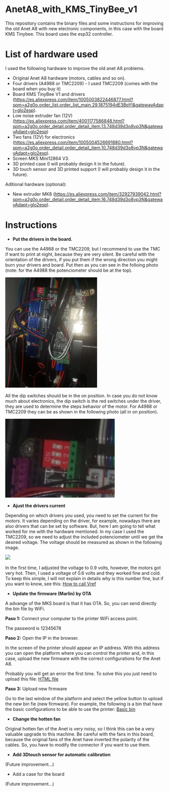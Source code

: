 # AnetA8_with_KMS_TinyBee_v1
This repository contains the binary files and some instructions for improving the old Anet A8 with new electronic components, in this case with the board KMS Tinybee. This board uses the esp32 controller.

# List of hardware used
I used the following hardware to improve the old anet A8 problems.

* Original Anet A8 hardware (motors, cables and so on).
* Four drivers (A4988 or TMC2209) - I used TMC2209 (comes with the board when you buy it)
* Board KMS TinyBee V1 and drivers (https://es.aliexpress.com/item/1005003822446877.html?spm=a2g0o.order_list.order_list_main.29.1875194dE3BpYl&gatewayAdapt=glo2esp).
* Low noise extruder fan (12V) (https://es.aliexpress.com/item/4001177586848.html?spm=a2g0o.order_detail.order_detail_item.13.748d39d3o8vp3N&gatewayAdapt=glo2esp)
* Two fans (12V) for electronics (https://es.aliexpress.com/item/1005004526691880.html?spm=a2g0o.order_detail.order_detail_item.10.748d39d3o8vp3N&gatewayAdapt=glo2esp).
* Screen MKS Mini12864 V3.
* 3D printed case (I will probably design it in the future).
* 3D touch sensor and 3D printed support (I will probably design it in the future).

Aditional hardware (optional):
* New extruder MK8 (https://es.aliexpress.com/item/32927939042.html?spm=a2g0o.order_detail.order_detail_item.16.748d39d3o8vp3N&gatewayAdapt=glo2esp).

# Instructions

* <b>Put the drivers in the board.</b>
  
You can use the A4988 or the TMC2209, but I recommend to use the TMC if want to print at night, because they are very silent.
Be careful with the orientation of the drivers, if you put them if the wrong direction you might burn your drivers and board. Put then as
you can see in the folloing photo (note: for the A4988 the potenciometer should be at the top).

<img height="350px" src="https://github.com/julio22011/AnetA8_with_KMS_Tinybee_v1/blob/master/images/Board%20and%20drivers.jpeg?raw=true">

All the dip switches should be in the on position. In case you do not know much about electronics, the dip switch is the red switches under the driver, they are used to determine the steps behavior of the motor. For A4988 or TMC2209 they can be as shown in the following photo (all in on position).

<img height="250px" src="https://github.com/julio22011/AnetA8_with_KMS_Tinybee_v1/blob/master/images/Dip%20switch%20for%20A4988%20or%20TMC2209.jpeg?raw=true">


* <b>Ajust the drivers current</b>

Depending on which drivers you used, you need to set the current for the motors. It varies depending on the driver, for example, nowadays there are also drivers that can be set by software. But, here I am going to tell what worked for me with the hardware mentioned.
In my case I used the TMC2209, so we need to adjust the included potenciometer until we get the desired voltage. The voltage should be measured as shown in the following image.

<img height="200px" src="https://wiki.fysetc.com/images/2209%E6%B5%8Bvref.png">

In the first time, I adjusted the voltage to 0.9 volts, however, the motors got very hot. Then, I used a voltage of 0.6 volts and they worked fine and cold.
To keep this simple, I will not explain in details why is this number fine, but if you want to know, see this:
<a href="https://all3dp.com/2/vref-calculator-tmc2209-tmc2208-a4988/">How to call Vref</a>

* <b>Update the firmware (Marlin) by OTA</b>

A advange of the MKS board is that it has OTA. So, you can send directly the bin file by WiFi.

<b>Paso 1:</b> Connect your computer to the printer WiFi access point.

The password is 12345678

<b>Paso 2:</b> Open the IP in the browser.

In the screen of the printer should appear an IP address. With this address you can open the platform where you can control the printer and, in this case, upload the new firmware with the correct configurations for the Anet A8.

Probably you will get an error the first time. To solve this you just need to upload this file: 
<a href="https://github.com/julio22011/AnetA8_with_KMS_Tinybee_v1/tree/master/HTML%20file%20you%20have%20to%20upload">HTML file</a>

<b>Paso 3:</b> Upload new firmware

Go to the last window of the platform and select the yellow button to upload the new bin fie (new firmware). For example, the following is a bin that have the
basic configurations to be able to use the printer: 
<a href="https://github.com/julio22011/AnetA8_with_KMS_Tinybee_v1/blob/master/Binary%20files/Binary%20(working%20fine%20with%20original%20hardware)/firmware.bin">
  Basic bin
</a>

* <b>Change the hotten fan</b>

Original hotten fan of the Anet is very noisy, so I think this can be a very valuable upgrade to this machine.
Be careful with the fans in this board, because the original fans of the Anet have inverted the polarity of the cables. So, you have to modify the connector if you want to use them.

* <b>Add 3Dtouch sensor for automatic calibration</b>

(Future improvement...)

* Add a case for the board

(Future improvement...)



